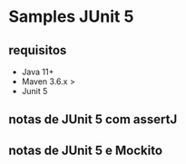 # Samples JUnit 5

## requisitos

- Java 11+
- Maven 3.6.x >
- Junit 5

## notas de JUnit 5 com assertJ

## notas de JUnit 5 e Mockito